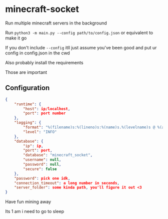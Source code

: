 # minecraft-socket

Run multiple minecraft servers in the background

Run `python3 -m main.py --config path/to/config.json` or equivalent to make it go

If you don't include `--config` itll just assume you've been good and put ur config in config.json in the cwd

Also probably install the requirements

Those are important

## Configuration

```json
{
    "runtime": {
        "host": ip/localhost,
        "port": port number
    },
    "logging": {
        "format": "%(filename)s:%(lineno)s:%(name)s.%(levelname)s @ %(asctime)s > %(message)s",
        "level": "INFO"
    },
    "database": {
        "ip": ip,
        "port": port,
        "database": "minecraft_socket",
        "username": null,
        "password": null,
        "secure": false
    },
    "password": pick one idk,
    "connection_timeout": a long number in seconds,
    "server_folder": some kinda path, you'll figure it out <3
}
```

Have fun mining away

Its 1 am i need to go to sleep
